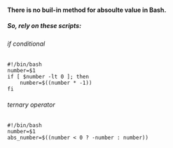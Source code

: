 #### There is no buil-in method for absoulte value in Bash.
##### So, rely on these scripts:
######  if conditional
```
#!/bin/bash
number=$1
if [ $number -lt 0 ]; then
    number=$((number * -1))
fi
```
######  ternary operator
```
#!/bin/bash
number=$1
abs_number=$((number < 0 ? -number : number))
```
